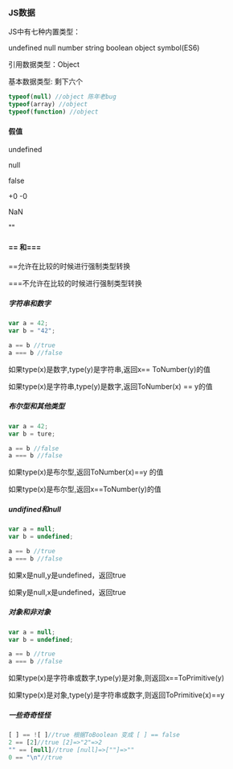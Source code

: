 ### JS数据

JS中有七种内置类型：

undefined null number string boolean object symbol(ES6)

引用数据类型：Object

基本数据类型: 剩下六个

```javascript
typeof(null) //object 陈年老bug
typeof(array) //object
typeof(function) //object
```

#### 假值

undefined

null

false

+0 -0

NaN

""

#### == 和===

==允许在比较的时候进行强制类型转换

===不允许在比较的时候进行强制类型转换



##### 字符串和数字

```javascript
var a = 42;
var b = "42";

a == b //true
a === b //false
```

如果type(x)是数字,type(y)是字符串,返回x== ToNumber(y)的值

如果type(x)是字符串,type(y)是数字,返回ToNumber(x) == y的值

##### 布尔型和其他类型

```javascript
var a = 42;
var b = ture;

a == b //false
a === b //false
```

如果type(x)是布尔型,返回ToNumber(x)==y 的值

如果type(x)是布尔型,返回x==ToNumber(y)的值

##### undifined和null

```javascript
var a = null;
var b = undefined;

a == b //true
a === b //false
```

如果x是null,y是undefined，返回true

如果y是null,x是undefined，返回true

##### 对象和非对象

```javascript
var a = null;
var b = undefined;

a == b //true
a === b //false
```

如果type(x)是字符串或数字,type(y)是对象,则返回x==ToPrimitive(y)

如果type(x)是对象,type(y)是字符串或数字,则返回ToPrimitive(x)==y

##### 一些奇奇怪怪

```javascript
[ ] == ![ ]//true 根据ToBoolean 变成 [ ] == false
2 == [2]//true [2]=>"2"=>2
"" == [null]//true [null]=>[""]=>""
0 == "\n"//true 
```

